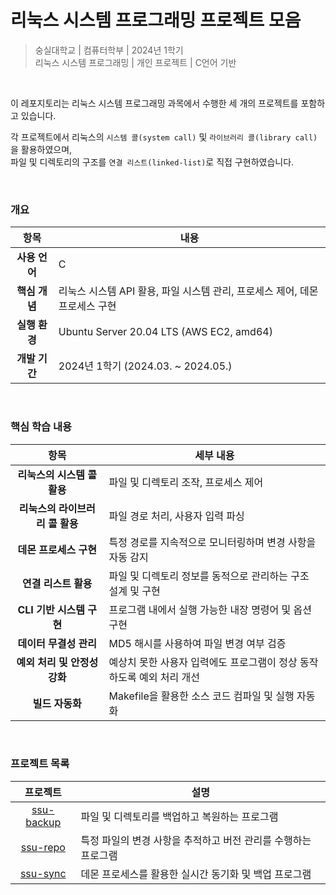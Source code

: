 # 리눅스 시스템 프로그래밍 프로젝트 모음

> 숭실대학교 | 컴퓨터학부 | 2024년 1학기  
> 리눅스 시스템 프로그래밍 | 개인 프로젝트 | C언어 기반

<br>

이 레포지토리는 리눅스 시스템 프로그래밍 과목에서 수행한 세 개의 프로젝트를 포함하고 있습니다.

각 프로젝트에서 리눅스의 `시스템 콜(system call)` 및 `라이브러리 콜(library call)`을 활용하였으며,  
파일 및 디렉토리의 구조를 `연결 리스트(linked-list)`로 직접 구현하였습니다.

<br>

### 개요

| 항목 | 내용 |
|:--------------:|--------------------------------------|
| **사용 언어**  | C |
| **핵심 개념**  | 리눅스 시스템 API 활용, 파일 시스템 관리, 프로세스 제어, 데몬 프로세스 구현 |
| **실행 환경**  | Ubuntu Server 20.04 LTS (AWS EC2, amd64) |
| **개발 기간**  | 2024년 1학기 (2024.03. ~ 2024.05.) |

<br>

### 핵심 학습 내용

| 항목 | 세부 내용 |
|:--------------------:|-----------------------------------------------|
| **리눅스의 시스템 콜 활용** | 파일 및 디렉토리 조작, 프로세스 제어 |
| **리눅스의 라이브러리 콜 활용** | 파일 경로 처리, 사용자 입력 파싱 |
| **데몬 프로세스 구현** | 특정 경로를 지속적으로 모니터링하며 변경 사항을 자동 감지 |
| **연결 리스트 활용** | 파일 및 디렉토리 정보를 동적으로 관리하는 구조 설계 및 구현 |
| **CLI 기반 시스템 구현** | 프로그램 내에서 실행 가능한 내장 명령어 및 옵션 구현 |
| **데이터 무결성 관리** | MD5 해시를 사용하여 파일 변경 여부 검증 |
| **예외 처리 및 안정성 강화** | 예상치 못한 사용자 입력에도 프로그램이 정상 동작하도록 예외 처리 개선 |
| **빌드 자동화** | Makefile을 활용한 소스 코드 컴파일 및 실행 자동화 |

<br>

### 프로젝트 목록

| 프로젝트     | 설명 |
|:----------:|------------|
| [ssu-backup](https://github.com/junghyun21/linux-system-programming-projects/tree/main/ssu-backup)      | 파일 및 디렉토리를 백업하고 복원하는 프로그램 |
| [ssu-repo](https://github.com/junghyun21/linux-system-programming-projects/tree/main/ssu-repo)      | 특정 파일의 변경 사항을 추적하고 버전 관리를 수행하는 프로그램 |
| [ssu-sync](https://github.com/junghyun21/linux-system-programming-projects/tree/main/ssu-sync)  | 데몬 프로세스를 활용한 실시간 동기화 및 백업 프로그램 |